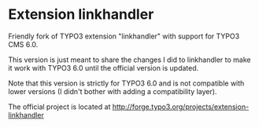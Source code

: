 Extension linkhandler
=====================

Friendly fork of TYPO3 extension "linkhandler" with support for TYPO3 CMS 6.0.

This version is just meant to share the changes I did to linkhandler to
make it work with TYPO3 6.0 until the official version is updated.

Note that this version is strictly for TYPO3 6.0 and is not compatible
with lower versions (I didn't bother with adding a compatibility layer).

The official project is located at http://forge.typo3.org/projects/extension-linkhandler
